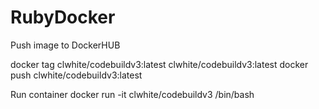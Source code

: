 # RubyDocker

Push image to DockerHUB

docker tag clwhite/codebuildv3:latest  clwhite/codebuildv3:latest
docker push clwhite/codebuildv3:latest

Run container
docker run -it clwhite/codebuildv3 /bin/bash 
